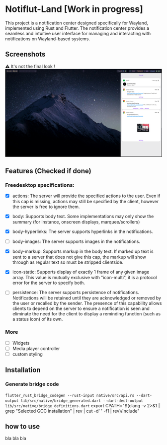 # Notiflut-Land [Work in progress]

This project is a notification center designed specifically for Wayland, implemented using Rust and Flutter. The notification center provides a seamless and intuitive user interface for managing and interacting with notifications on Wayland-based systems.


## Screenshots

⚠️ It's not the final look !
![App Screenshot](/images/2023-05-30T14:29:45,693624830+02:00.png)


## Features (Checked if done)

### Freedesktop specifications:

- [x] actions: The server will provide the specified actions to the user. Even if this cap is missing, actions may still be specified by the client, however the server is free to ignore them.

- [x] body: Supports body text. Some implementations may only show the summary (for instance, onscreen displays, marquee/scrollers)
- [x] body-hyperlinks:	The server supports hyperlinks in the notifications.
- [ ] body-images: The server supports images in the notifications.
- [x] body-markup: Supports markup in the body text. If marked up text is sent to a server that does not give this cap, the markup will show through as regular text so must be stripped clientside.
- [x] icon-static: Supports display of exactly 1 frame of any given image array. This value is mutually exclusive with "icon-multi", it is a protocol error for the server to specify both.
- [ ] persistence: The server supports persistence of notifications. Notifications will be retained until they are acknowledged or removed by the user or recalled by the sender. The presence of this capability allows clients to depend on the server to ensure a notification is seen and eliminate the need for the client to display a reminding function (such as a status icon) of its own.

### More
- [ ] Widgets
- [ ] Media player controller
- [ ] custom styling

## Installation
### Generate bridge code
`flutter_rust_bridge_codegen --rust-input native/src/api.rs --dart-output lib/src/native/bridge_generated.dart --dart-decl-output lib/src/native/bridge_definitions.dart`
export CPATH="$(clang -v 2>&1 | grep "Selected GCC installation" | rev | cut -d' ' -f1 | rev)/include"
    
## how to use

bla bla bla

